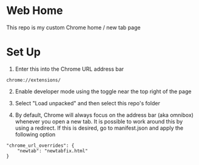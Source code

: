 # Web Home

This repo is my custom Chrome home / new tab page

# Set Up

1. Enter this into the Chrome URL address bar
```
chrome://extensions/
```

2. Enable developer mode using the toggle near the top right of the page

3. Select "Load unpacked" and then select this repo's folder

4. By default, Chrome will always focus on the address bar (aka omnibox) whenever you open a new tab. It is possible to work around this by using a redirect. If this is desired, go to manifest.json and apply the following option

```
"chrome_url_overrides": {
    "newtab": "newtabfix.html"
}
```
